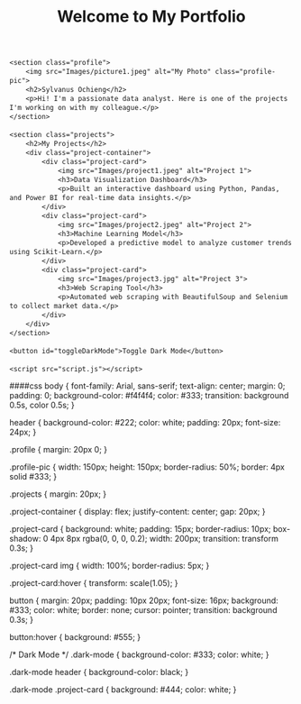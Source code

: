 <!DOCTYPE html>
<html lang="en">
<head>
    <meta charset="UTF-8">
    <meta name="viewport" content="width=device-width, initial-scale=1.0">
    <title>My Portfolio</title>
    <link rel="stylesheet" href="styles.css">
</head>
<body>
    <header>
        <h1>Welcome to My Portfolio</h1>
    </header>

    <section class="profile">
        <img src="Images/picture1.jpeg" alt="My Photo" class="profile-pic">
        <h2>Sylvanus Ochieng</h2>
        <p>Hi! I'm a passionate data analyst. Here is one of the projects I'm working on with my colleague.</p>
    </section>

    <section class="projects">
        <h2>My Projects</h2>
        <div class="project-container">
            <div class="project-card">
                <img src="Images/project1.jpeg" alt="Project 1">
                <h3>Data Visualization Dashboard</h3>
                <p>Built an interactive dashboard using Python, Pandas, and Power BI for real-time data insights.</p>
            </div>
            <div class="project-card">
                <img src="Images/project2.jpeg" alt="Project 2">
                <h3>Machine Learning Model</h3>
                <p>Developed a predictive model to analyze customer trends using Scikit-Learn.</p>
            </div>
            <div class="project-card">
                <img src="Images/project3.jpg" alt="Project 3">
                <h3>Web Scraping Tool</h3>
                <p>Automated web scraping with BeautifulSoup and Selenium to collect market data.</p>
            </div>
        </div>
    </section>

    <button id="toggleDarkMode">Toggle Dark Mode</button>

    <script src="script.js"></script>
</body>
</html>

####css
body {
    font-family: Arial, sans-serif;
    text-align: center;
    margin: 0;
    padding: 0;
    background-color: #f4f4f4;
    color: #333;
    transition: background 0.5s, color 0.5s;
}

header {
    background-color: #222;
    color: white;
    padding: 20px;
    font-size: 24px;
}

.profile {
    margin: 20px 0;
}

.profile-pic {
    width: 150px;
    height: 150px;
    border-radius: 50%;
    border: 4px solid #333;
}

.projects {
    margin: 20px;
}

.project-container {
    display: flex;
    justify-content: center;
    gap: 20px;
}

.project-card {
    background: white;
    padding: 15px;
    border-radius: 10px;
    box-shadow: 0 4px 8px rgba(0, 0, 0, 0.2);
    width: 200px;
    transition: transform 0.3s;
}

.project-card img {
    width: 100%;
    border-radius: 5px;
}

.project-card:hover {
    transform: scale(1.05);
}

button {
    margin: 20px;
    padding: 10px 20px;
    font-size: 16px;
    background: #333;
    color: white;
    border: none;
    cursor: pointer;
    transition: background 0.3s;
}

button:hover {
    background: #555;
}

/* Dark Mode */
.dark-mode {
    background-color: #333;
    color: white;
}

.dark-mode header {
    background-color: black;
}

.dark-mode .project-card {
    background: #444;
    color: white;
}
